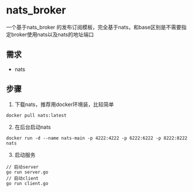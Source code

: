 # nats_broker
一个基于nats_broker 的发布订阅模板，完全基于nats，和base区别是不需要指定broker使用nats以及nats的地址端口
## 需求
- nats
## 步骤
1. 下载nats，推荐用docker环境装，比较简单
```
docker pull nats:latest
```
2. 在后台启动nats
```
docker run -d --name nats-main -p 4222:4222 -p 6222:6222 -p 8222:8222 nats
```
3. 启动服务
```
// 启动server
go run server.go
// 启动client
go run client.go
```






